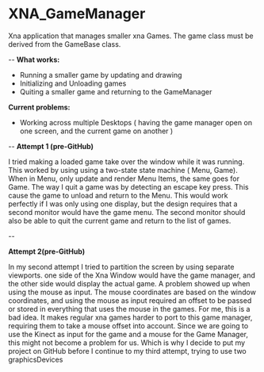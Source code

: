XNA_GameManager
===============

Xna application that manages smaller xna Games. The game class must be derived from the GameBase class.


--
**What works:**
  - Running a smaller game by updating and drawing
  - Initializing and Unloading games
  - Quiting a smaller game and returning to the GameManager

**Current problems:**
  - Working across multiple Desktops ( having the game manager open on one screen, and the current game on another )

--
**Attempt 1 (pre-GitHub)**
<p>
	I tried making a loaded game take over the window while it was running. This worked by using using a two-state state machine ( Menu, Game). When in Menu, only update and render Menu Items, the same goes for Game. The way I quit a game was by detecting an escape key press. This cause the game to unload and return to the Menu. This would work perfectly if I was only using one display, but the design requires that a second monitor would have the game menu. The second monitor should also be able to quit the current game and return to the list of games. 
</p>
--

**Attempt 2(pre-GitHub)**
<p>
In my second attempt I tried to partition the screen by using separate viewports. one side of the Xna Window would have the game manager, and the other side would display the actual game. A problem showed up when using the mouse as input. The mouse coordinates are based on the window coordinates, and using the mouse as input required an offset to be passed or stored in everything that uses the mouse in the games. For me, this is a bad idea. It makes regular xna games harder to port to this game manager, requiring them to take a mouse offset into account.
	Since we are going to use the Kinect as input for the game and a mouse for the Game Manager, this might not become a problem for us. Which is why I decide to put my project on GitHub before I continue to my third attempt, trying to use two graphicsDevices




